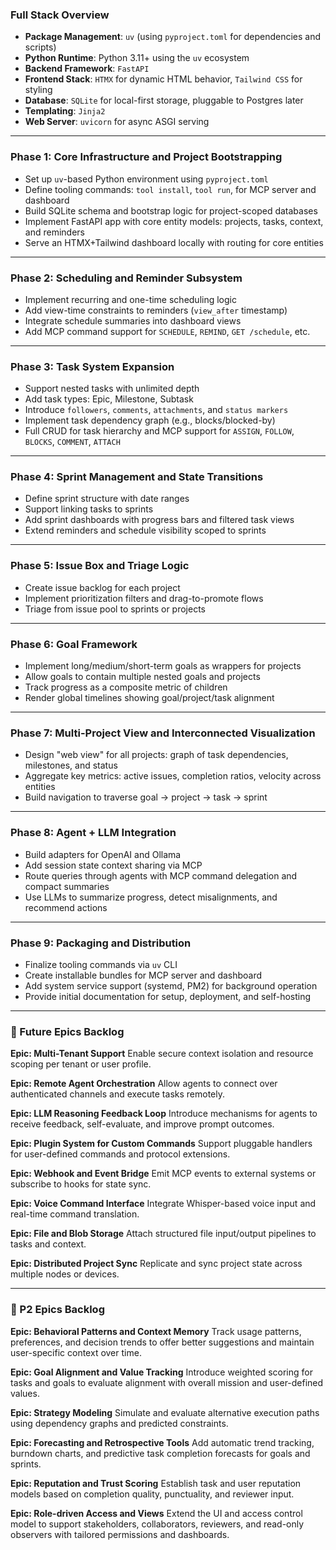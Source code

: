 ### Full Stack Overview

* **Package Management**: `uv` (using `pyproject.toml` for dependencies and scripts)
* **Python Runtime**: Python 3.11+ using the `uv` ecosystem
* **Backend Framework**: `FastAPI`
* **Frontend Stack**: `HTMX` for dynamic HTML behavior, `Tailwind CSS` for styling
* **Database**: `SQLite` for local-first storage, pluggable to Postgres later
* **Templating**: `Jinja2`
* **Web Server**: `uvicorn` for async ASGI serving

---

### Phase 1: Core Infrastructure and Project Bootstrapping

* Set up `uv`-based Python environment using `pyproject.toml`
* Define tooling commands: `tool install`, `tool run`, for MCP server and dashboard
* Build SQLite schema and bootstrap logic for project-scoped databases
* Implement FastAPI app with core entity models: projects, tasks, context, and reminders
* Serve an HTMX+Tailwind dashboard locally with routing for core entities

---

### Phase 2: Scheduling and Reminder Subsystem

* Implement recurring and one-time scheduling logic
* Add view-time constraints to reminders (`view_after` timestamp)
* Integrate schedule summaries into dashboard views
* Add MCP command support for `SCHEDULE`, `REMIND`, `GET /schedule`, etc.

---

### Phase 3: Task System Expansion

* Support nested tasks with unlimited depth
* Add task types: Epic, Milestone, Subtask
* Introduce `followers`, `comments`, `attachments`, and `status markers`
* Implement task dependency graph (e.g., blocks/blocked-by)
* Full CRUD for task hierarchy and MCP support for `ASSIGN`, `FOLLOW`, `BLOCKS`, `COMMENT`, `ATTACH`

---

### Phase 4: Sprint Management and State Transitions

* Define sprint structure with date ranges
* Support linking tasks to sprints
* Add sprint dashboards with progress bars and filtered task views
* Extend reminders and schedule visibility scoped to sprints

---

### Phase 5: Issue Box and Triage Logic

* Create issue backlog for each project
* Implement prioritization filters and drag-to-promote flows
* Triage from issue pool to sprints or projects

---

### Phase 6: Goal Framework

* Implement long/medium/short-term goals as wrappers for projects
* Allow goals to contain multiple nested goals and projects
* Track progress as a composite metric of children
* Render global timelines showing goal/project/task alignment

---

### Phase 7: Multi-Project View and Interconnected Visualization

* Design "web view" for all projects: graph of task dependencies, milestones, and status
* Aggregate key metrics: active issues, completion ratios, velocity across entities
* Build navigation to traverse goal → project → task → sprint

---

### Phase 8: Agent + LLM Integration

* Build adapters for OpenAI and Ollama
* Add session state context sharing via MCP
* Route queries through agents with MCP command delegation and compact summaries
* Use LLMs to summarize progress, detect misalignments, and recommend actions

---

### Phase 9: Packaging and Distribution

* Finalize tooling commands via `uv` CLI
* Create installable bundles for MCP server and dashboard
* Add system service support (systemd, PM2) for background operation
* Provide initial documentation for setup, deployment, and self-hosting

---

### 📌 Future Epics Backlog

**Epic: Multi-Tenant Support**
Enable secure context isolation and resource scoping per tenant or user profile.

**Epic: Remote Agent Orchestration**
Allow agents to connect over authenticated channels and execute tasks remotely.

**Epic: LLM Reasoning Feedback Loop**
Introduce mechanisms for agents to receive feedback, self-evaluate, and improve prompt outcomes.

**Epic: Plugin System for Custom Commands**
Support pluggable handlers for user-defined commands and protocol extensions.

**Epic: Webhook and Event Bridge**
Emit MCP events to external systems or subscribe to hooks for state sync.

**Epic: Voice Command Interface**
Integrate Whisper-based voice input and real-time command translation.

**Epic: File and Blob Storage**
Attach structured file input/output pipelines to tasks and context.

**Epic: Distributed Project Sync**
Replicate and sync project state across multiple nodes or devices.

---

### 🔁 P2 Epics Backlog

**Epic: Behavioral Patterns and Context Memory**
Track usage patterns, preferences, and decision trends to offer better suggestions and maintain user-specific context over time.

**Epic: Goal Alignment and Value Tracking**
Introduce weighted scoring for tasks and goals to evaluate alignment with overall mission and user-defined values.

**Epic: Strategy Modeling**
Simulate and evaluate alternative execution paths using dependency graphs and predicted constraints.

**Epic: Forecasting and Retrospective Tools**
Add automatic trend tracking, burndown charts, and predictive task completion forecasts for goals and sprints.

**Epic: Reputation and Trust Scoring**
Establish task and user reputation models based on completion quality, punctuality, and reviewer input.

**Epic: Role-driven Access and Views**
Extend the UI and access control model to support stakeholders, collaborators, reviewers, and read-only observers with tailored permissions and dashboards.

